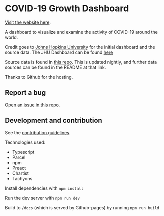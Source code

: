 # COVID-19 Growth Dashboard

[Visit the website here](https://www.covid19tracking.org).

A dashboard to visualize and examine the activity of COVID-19 around the world.

Credit goes to [Johns Hopkins University](https://coronavirus.jhu.edu/) for the initial dashboard and the source data. The JHU Dashboard can be found [here](https://coronavirus.jhu.edu/map.html)

Source data is found in [this repo](https://github.com/CSSEGISandData/COVID-19). This is updated nightly, and further data sources can be found in the README at that link.

Thanks to Github for the hosting.

## Report a bug

[Open an issue in this repo](https://github.com/jayrbolton/covid19-growth-dashboard/issues).

## Development and contribution

See the [contribution guidelines](CONTRIBUTING.md).

Technologies used:

* Typescript
* Parcel
* npm
* Preact
* Chartist
* Tachyons

Install dependencies with `npm install`

Run the dev server with `npm run dev`

Build to `/docs` (which is served by Github-pages) by running `npm run build`
